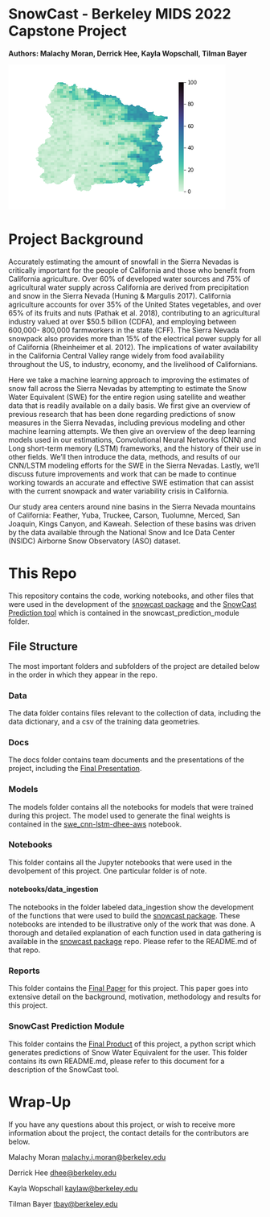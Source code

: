 # SnowCast - Berkeley MIDS 2022 Capstone Project
**Authors: Malachy Moran, Derrick Hee, Kayla Wopschall, Tilman Bayer**

![Snowpack Prediction](https://github.com/Seiris21/2022_snowpack_capstone/blob/main/snowcast_prediction_module/ReferenceImages/Tests/Kaweah_2022-03-08%2000:00:00_prediction.png?raw=true)


# Project Background

Accurately estimating the amount of snowfall in the Sierra Nevadas is critically important for the people of California and those who benefit from California agriculture. Over 60% of developed water sources and 75% of agricultural water supply across California are derived from precipitation and snow in the Sierra Nevada (Huning & Margulis 2017). California agriculture accounts for over 35% of the United States vegetables, and over 65% of its fruits and nuts (Pathak et al. 2018), contributing to an agricultural industry valued at over $50.5 billion (CDFA), and employing between 600,000- 800,000 farmworkers in the state (CFF). The Sierra Nevada snowpack also provides more than 15% of the electrical power supply for all of California (Rheinheimer et al. 2012). The implications of water availability in the California Central Valley range widely from food availability throughout the US, to  industry, economy, and the livelihood of Californians.

Here we take a machine learning approach to improving the estimates of snow fall across the Sierra Nevadas by attempting to estimate the Snow Water Equivalent (SWE) for the entire region using satellite and weather data that is readily available on a daily basis. We first give an overview of previous research that has been done regarding predictions of snow measures in the Sierra Nevadas, including previous modeling and other machine learning attempts. We then give an overview of the deep learning models used in our estimations, Convolutional Neural Networks (CNN) and Long short-term memory (LSTM) frameworks,  and the history of their use in other fields. We’ll then introduce the data, methods, and results of our CNN/LSTM modeling efforts for the SWE in the Sierra Nevadas. Lastly, we’ll discuss future improvements and work that can be made to continue working towards an accurate and effective SWE estimation that can assist with the current snowpack and water variability crisis in California.

Our study area centers around nine basins in the Sierra Nevada mountains of California: Feather, Yuba, Truckee, Carson, Tuolumne, Merced, San Joaquin, Kings Canyon, and Kaweah. Selection of these basins was driven by the data available through the National Snow and Ice Data Center (NSIDC) Airborne Snow Observatory (ASO) dataset.

# This Repo

This repository contains the code, working notebooks, and other files that were used in the development of the [snowcast package](https://github.com/Malachyiii/snowcast_package) and the [SnowCast Prediction tool](https://github.com/Seiris21/2022_snowpack_capstone/tree/main/snowcast_prediction_module) which is contained in the snowcast_prediction_module folder.

## File Structure

The most important folders and subfolders of the project are detailed below in the order in which they appear in the repo.

### Data

The data folder contains files relevant to the collection of data, including the data dictionary, and a csv of the training data geometries.

### Docs

The docs folder contains team documents and the presentations of the project, including the [Final Presentation](https://docs.google.com/presentation/d/1Sg37yekpnLrlj9dfBAFUKE6L2FplE75gE6lvkIfVW5k/edit?usp=sharing).

### Models

The models folder contains all the notebooks for models that were trained during this project. The model used to generate the final weights is contained in the [swe_cnn-lstm-dhee-aws](https://github.com/Seiris21/2022_snowpack_capstone/blob/main/models/swe_cnn-lstm-dhee-aws.ipynb) notebook.

### Notebooks

This folder contains all the Jupyter notebooks that were used in the devolpement of this project. One particular folder is of note.

#### notebooks/data_ingestion

The notebooks in the folder labeled data_ingestion show the development of the functions that were used to build the [snowcast package](https://github.com/Malachyiii/snowcast_package). These notebooks are intended to be illustrative only of the work that was done. A thorough and detailed explanation of each function used in data gathering is available in the [snowcast package](https://github.com/Malachyiii/snowcast_package) repo. Please refer to the README.md of that repo.

### Reports

This folder contains the [Final Paper](https://docs.google.com/document/d/1b_gI8lQ0ZhayQcq4T0wT4w9wVk4rD281uSmRsbcSRRc/edit?usp=sharing) for this project. This paper goes into extensive detail on the background, motivation, methodology and results for this project.

### SnowCast Prediction Module

This folder contains the [Final Product](https://github.com/Seiris21/2022_snowpack_capstone/tree/main/snowcast_prediction_module) of this project, a python script which generates predictions of Snow Water Equivalent for the user. This folder contains its own README.md, please refer to this document for a description of the SnowCast tool.

# Wrap-Up

If you have any questions about this project, or wish to receive more information about the project, the contact details for the contributors are below.

Malachy Moran
malachy.j.moran@berkeley.edu

Derrick Hee
dhee@berkeley.edu

Kayla Wopschall
kaylaw@berkeley.edu

Tilman Bayer
tbay@berkeley.edu
